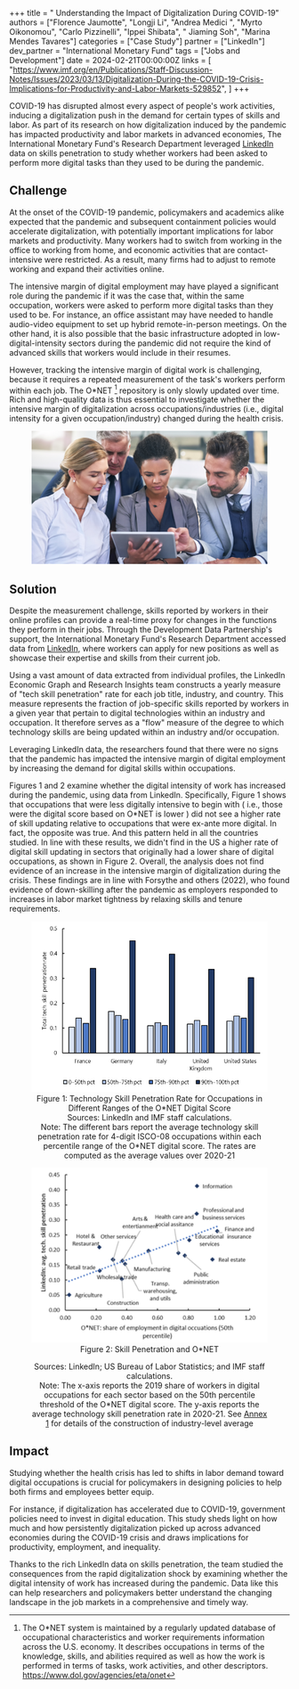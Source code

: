 +++
title = " Understanding the Impact of Digitalization During COVID-19"
authors = ["Florence Jaumotte", "Longji Li", "Andrea Medici ", "Myrto Oikonomou", "Carlo Pizzinelli", "Ippei Shibata", " Jiaming Soh", "Marina Mendes Tavares"]
categories = ["Case Study"]
partner = ["LinkedIn"]
dev_partner = "International Monetary Fund"
tags = ["Jobs and Development"]
date = 2024-02-21T00:00:00Z
links = [
    "https://www.imf.org/en/Publications/Staff-Discussion-Notes/Issues/2023/03/13/Digitalization-During-the-COVID-19-Crisis-Implications-for-Productivity-and-Labor-Markets-529852",
]
+++

COVID-19 has disrupted almost every aspect of people's work activities, inducing a digitalization push in the demand for certain types of skills and labor. As part of its research on how digitalization induced by the pandemic has impacted productivity and labor markets in advanced economies, The International Monetary Fund's Research Department leveraged [LinkedIn](https://economicgraph.linkedin.com/) data on skills penetration to study whether workers had been asked to perform more digital tasks than they used to be during the pandemic.


## Challenge

At the onset of the COVID-19 pandemic, policymakers and academics alike expected that the pandemic and subsequent containment policies would accelerate digitalization, with potentially important implications for labor markets and productivity. Many workers had to switch from working in the office to working from home, and economic activities that are contact-intensive were restricted. As a result, many firms had to adjust to remote working and expand their activities online.

The intensive margin of digital employment may have played a significant role during the pandemic if it was the case that, within the same occupation, workers were asked to perform more digital tasks than they used to be. For instance, an office assistant may have needed to handle audio-video equipment to set up hybrid remote-in-person meetings. On the other hand, it is also possible that the basic infrastructure adopted in low-digital-intensity sectors during the pandemic did not require the kind of advanced skills that workers would include in their resumes.

However, tracking the intensive margin of digital work is challenging, because it requires a repeated measurement of the task's workers perform within each job. The O*NET [^1] repository is only slowly updated over time. Rich and high-quality data is thus essential to investigate whether the intensive margin of digitalization across occupations/industries (i.e., digital intensity for a given occupation/industry) changed during the health crisis.


<figure align="center">
    <img src="impact-of-digitalization-during-covid-thumbnail.png"/>
</figure>

## Solution

Despite the measurement challenge, skills reported by workers in their online profiles can provide a real-time proxy for changes in the functions they perform in their jobs. Through the Development Data Partnership's support, the International Monetary Fund's Research Department accessed data from [LinkedIn](https://economicgraph.linkedin.com/), where workers can apply for new positions as well as showcase their expertise and skills from their current job. 

Using a vast amount of data extracted from individual profiles, the LinkedIn Economic Graph and Research Insights team constructs a yearly measure of "tech skill penetration" rate for each job title, industry, and country.  This measure represents the fraction of job-specific skills reported by workers in a given year that pertain to digital technologies within an industry and occupation. It therefore serves as a "flow" measure of the degree to which technology skills are being updated within an industry and/or occupation.

Leveraging LinkedIn data, the researchers found that there were no signs that the pandemic has impacted the intensive margin of digital employment by increasing the demand for digital skills within occupations.

Figures 1 and 2 examine whether the digital intensity of work has increased during the pandemic, using data from LinkedIn. Specifically, Figure 1 shows that occupations that were less digitally intensive to begin with ( i.e., those were the digital score based on O*NET is lower ) did not see a higher rate of skill updating relative to occupations that were ex-ante more digital. In fact, the opposite was true. And this pattern held in all the countries studied. In line with these results, we didn't find in the US a higher rate of digital skill updating in sectors that originally had a lower share of digital occupations, as shown in Figure 2. Overall, the analysis does not find evidence of an increase in the intensive margin of digitalization during the crisis. These findings are in line with Forsythe and others (2022), who found evidence of down-skilling after the pandemic as employers responded to increases in labor market tightness by relaxing skills and tenure requirements.

<figure align="center">
    <img src="impact-of-digitalization-during-COVID-photo1.png" 
    <figcaption>
        <center>
Figure 1: Technology Skill Penetration Rate for Occupations in Different Ranges of the O*NET Digital Score 
<br>
Sources: LinkedIn and IMF staff calculations. <br>
Note: The different bars report the average technology skill penetration rate for 4-digit ISCO-08 occupations within each percentile range of the O*NET digital score. The rates are computed as the average values over 2020-21
  </center>
    </figcaption>
</figure>


<figure align="center">
    <img src="impact-of-digitalization-during-COVID-photo2.png" 
        <figcaption><center>
Figure 2: Skill Penetration and O*NET <br>

Sources: LinkedIn; US Bureau of Labor Statistics; and IMF staff calculations.<br>
Note: The x-axis reports the 2019 share of workers in digital occupations for each sector based on the 50th percentile threshold of the O*NET digital score. The y-axis reports the average technology skill penetration rate in 2020-21. See [Annex 1](https://www.imf.org/en/Publications/Staff-Discussion-Notes/Issues/2023/03/13/Digitalization-During-the-COVID-19-Crisis-Implications-for-Productivity-and-Labor-Markets-529852) for details of the construction of industry-level average
  

  </center></figcaption>
    </figcaption>
</figure>

## Impact

Studying whether the health crisis has led to shifts in labor demand toward digital occupations is crucial for policymakers in designing policies to help both firms and employees better equip. 

For instance, if digitalization has accelerated due to COVID-19, government policies need to invest in digital education. This study sheds light on how much and how persistently digitalization picked up across advanced economies during the COVID-19 crisis and draws implications for productivity, employment, and inequality.

Thanks to the rich LinkedIn data on skills penetration, the team studied the consequences from the rapid digitalization shock by examining whether the digital intensity of work has increased during the pandemic. Data like this can help researchers and policymakers better understand the changing landscape in the job markets in a comprehensive and timely way. 


[^1]: The O*NET system is maintained by a regularly updated database of occupational characteristics and worker requirements information across the U.S. economy. It describes occupations in terms of the knowledge, skills, and abilities required as well as how the work is performed in terms of tasks, work activities, and other descriptors. https://www.dol.gov/agencies/eta/onet  


